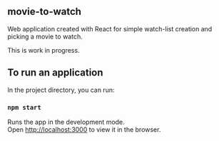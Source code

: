 ## movie-to-watch

Web application created with React for simple watch-list creation and picking a movie to watch.

This is work in progress.

## To run an application

In the project directory, you can run:

### `npm start`

Runs the app in the development mode.<br />
Open [http://localhost:3000](http://localhost:3000) to view it in the browser.
